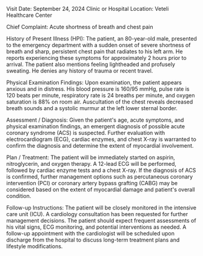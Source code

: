  Visit Date: September 24, 2024
Clinic or Hospital Location: Veteli Healthcare Center

Chief Complaint: Acute shortness of breath and chest pain

History of Present Illness (HPI): The patient, an 80-year-old male, presented to the emergency department with a sudden onset of severe shortness of breath and sharp, persistent chest pain that radiates to his left arm. He reports experiencing these symptoms for approximately 2 hours prior to arrival. The patient also mentions feeling lightheaded and profusely sweating. He denies any history of trauma or recent travel.

Physical Examination Findings: Upon examination, the patient appears anxious and in distress. His blood pressure is 160/95 mmHg, pulse rate is 120 beats per minute, respiratory rate is 24 breaths per minute, and oxygen saturation is 88% on room air. Auscultation of the chest reveals decreased breath sounds and a systolic murmur at the left lower sternal border.

Assessment / Diagnosis: Given the patient's age, acute symptoms, and physical examination findings, an emergent diagnosis of possible acute coronary syndrome (ACS) is suspected. Further evaluation with electrocardiogram (ECG), cardiac enzymes, and chest X-ray is warranted to confirm the diagnosis and determine the extent of myocardial involvement.

Plan / Treatment: The patient will be immediately started on aspirin, nitroglycerin, and oxygen therapy. A 12-lead ECG will be performed, followed by cardiac enzyme tests and a chest X-ray. If the diagnosis of ACS is confirmed, further management options such as percutaneous coronary intervention (PCI) or coronary artery bypass grafting (CABG) may be considered based on the extent of myocardial damage and patient's overall condition.

Follow-up Instructions: The patient will be closely monitored in the intensive care unit (ICU). A cardiology consultation has been requested for further management decisions. The patient should expect frequent assessments of his vital signs, ECG monitoring, and potential interventions as needed. A follow-up appointment with the cardiologist will be scheduled upon discharge from the hospital to discuss long-term treatment plans and lifestyle modifications.